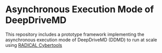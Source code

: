 # Asynchronous Execution Mode of DeepDriveMD

This repository includes a prototype framework implementing the asynchronous execution mode of DeepDriveMD (DDMD) to run at scale using [RADICAL Cybertools](https://radical-cybertools.github.io/)
